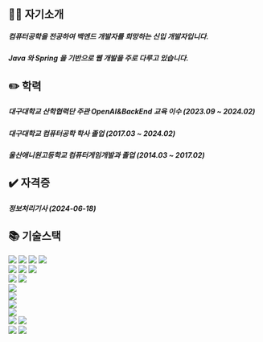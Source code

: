 ## 👨‍💻 자기소개
<div>
  <h5> 컴퓨터공학을 전공하여 백엔드 개발자를 희망하는 신입 개발자입니다. </h5>
  <h5> Java 와 Spring 을 기반으로 웹 개발을 주로 다루고 있습니다. </h5>
</div>

## ✏️ 학력
<div>
  <h5> 대구대학교 산학협력단 주관 OpenAI&BackEnd 교육 이수 (2023.09 ~ 2024.02) </h5> 
  <h5> 대구대학교 컴퓨터공학 학사 졸업 (2017.03 ~ 2024.02) </h5>
  <h5> 울산애니원고등학교 컴퓨터게임개발과 졸업 (2014.03 ~ 2017.02) </h5>
</div>

## ✔️ 자격증
<div>
  <h5> 정보처리기사 (2024-06-18) </h5>
</div>

## 📚 기술스택 
<div class="stacks">
  <img src="https://img.shields.io/badge/html5-E34F26?style=for-the-badge&logo=html5&logoColor=white">
  <img src="https://img.shields.io/badge/css3-1572B6?style=for-the-badge&logo=css3&logoColor=white">
  <img src="https://img.shields.io/badge/tailwind-06B6D4?style=for-the-badge&logo=tailwind css&logoColor=white">
  <img src="https://img.shields.io/badge/javascript-F7DF1E?style=for-the-badge&logo=javascript&logoColor=white">
</div>

<div class="stacks">
  <img src="https://img.shields.io/badge/java-FF7800?style=for-the-badge&logo=java&logoColor=white">
  <img src="https://img.shields.io/badge/spring-6DB33F?style=for-the-badge&logo=spring&logoColor=white">
  <img src="https://img.shields.io/badge/spring boot-6DB33F?style=for-the-badge&logo=springboot&logoColor=white">
</div>

<div class="stacks">
  <img src="https://img.shields.io/badge/python-3776AB?style=for-the-badge&logo=python&logoColor=white">
  <img src="https://img.shields.io/badge/Jupyter-F37626?style=for-the-badge&logo=Jupyter&logoColor=white">
</div>

<div class="stacks">
  <img src="https://img.shields.io/badge/swift-F05138?style=for-the-badge&logo=swift&logoColor=white">
</div>

<div class="stacks">
  <img src="https://img.shields.io/badge/docker-2496ED?style=for-the-badge&logo=Docker&logoColor=white"> 
</div>

<div class="stacks">  
  <img src="https://img.shields.io/badge/aws-232F3E?style=for-the-badge&logo=Amazon Web services&logoColor=white">
</div>

<div class="stacks">  
  <img src="https://img.shields.io/badge/mysql-4479A1?style=for-the-badge&logo=MySql&logoColor=white">
</div>

<div class="stacks">
  <img src="https://img.shields.io/badge/git-F05032?style=for-the-badge&logo=git&logoColor=white">
  <img src="https://img.shields.io/badge/github-181717?style=for-the-badge&logo=github&logoColor=white">
</div>

<div class="stacks">
  <img src="https://img.shields.io/badge/obsidian-7C3AED?style=for-the-badge&logo=obsidian&logoColor=white">
  <img src="https://img.shields.io/badge/notion-000000?style=for-the-badge&logo=notion&logoColor=white">
</div>





